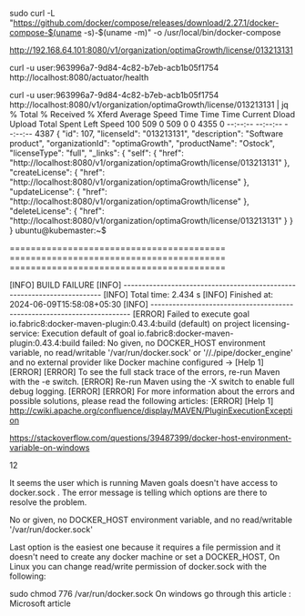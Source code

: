 


sudo curl -L "https://github.com/docker/compose/releases/download/2.27.1/docker-compose-$(uname -s)-$(uname -m)" -o /usr/local/bin/docker-compose

http://192.168.64.101:8080/v1/organization/optimaGrowth/license/013213131


curl -u user:963996a7-9d84-4c82-b7eb-acb1b05f1754 http://localhost:8080/actuator/health

curl -u user:963996a7-9d84-4c82-b7eb-acb1b05f1754 http://localhost:8080/v1/organization/optimaGrowth/license/013213131 | jq
  % Total    % Received % Xferd  Average Speed   Time    Time     Time  Current
                                 Dload  Upload   Total   Spent    Left  Speed
100   509    0   509    0     0   4355      0 --:--:-- --:--:-- --:--:--  4387
{
  "id": 107,
  "licenseId": "013213131",
  "description": "Software product",
  "organizationId": "optimaGrowth",
  "productName": "Ostock",
  "licenseType": "full",
  "_links": {
    "self": {
      "href": "http://localhost:8080/v1/organization/optimaGrowth/license/013213131"
    },
    "createLicense": {
      "href": "http://localhost:8080/v1/organization/optimaGrowth/license"
    },
    "updateLicense": {
      "href": "http://localhost:8080/v1/organization/optimaGrowth/license"
    },
    "deleteLicense": {
      "href": "http://localhost:8080/v1/organization/optimaGrowth/license/013213131"
    }
  }
}
ubuntu@kubemaster:~$ 




========================================= ========================================= =========================================


[INFO] BUILD FAILURE
[INFO] ------------------------------------------------------------------------
[INFO] Total time:  2.434 s
[INFO] Finished at: 2024-06-09T15:58:08+05:30
[INFO] ------------------------------------------------------------------------
[ERROR] Failed to execute goal io.fabric8:docker-maven-plugin:0.43.4:build (default) on project licensing-service: Execution default of goal io.fabric8:docker-maven-plugin:0.43.4:build failed: No <dockerHost> given, no DOCKER_HOST environment variable, no read/writable '/var/run/docker.sock' or '//./pipe/docker_engine' and no external provider like Docker machine configured -> [Help 1]
[ERROR] 
[ERROR] To see the full stack trace of the errors, re-run Maven with the -e switch.
[ERROR] Re-run Maven using the -X switch to enable full debug logging.
[ERROR] 
[ERROR] For more information about the errors and possible solutions, please read the following articles:
[ERROR] [Help 1] http://cwiki.apache.org/confluence/display/MAVEN/PluginExecutionException


https://stackoverflow.com/questions/39487399/docker-host-environment-variable-on-windows

12

It seems the user which is running Maven goals doesn't have access to docker.sock . The error message is telling which options are there to resolve the problem.

No <dockerHost> or <machine> given, no DOCKER_HOST environment variable, and no read/writable '/var/run/docker.sock'

Last option is the easiest one because it requires a file permission and it doesn't need to create any docker machine or set a DOCKER_HOST, On Linux you can change read/write permission of docker.sock with the following:

sudo chmod 776 /var/run/docker.sock
On windows go through this article : Microsoft article